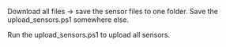 Download all files -> save the sensor files to one folder. 
Save the upload_sensors.ps1 somewhere else. 

Run the upload_sensors.ps1 to upload all sensors.
